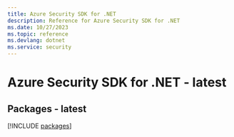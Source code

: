 ```yaml
---
title: Azure Security SDK for .NET
description: Reference for Azure Security SDK for .NET
ms.date: 10/27/2023
ms.topic: reference
ms.devlang: dotnet
ms.service: security
---
```

# Azure Security SDK for .NET - latest
## Packages - latest
[!INCLUDE [packages](security-index.md)]